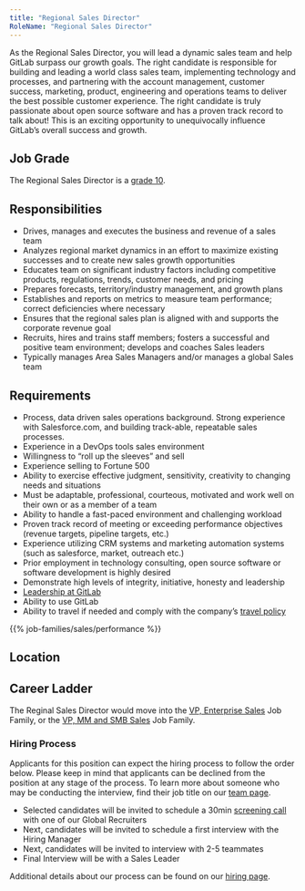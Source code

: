 ```yaml
---
title: "Regional Sales Director"
RoleName: "Regional Sales Director"
---
```


As the Regional Sales Director, you will lead a dynamic sales team and help GitLab surpass our growth goals. The right candidate is responsible for building and leading a world class sales team, implementing technology and processes, and partnering with the account management, customer success, marketing, product, engineering and operations teams to deliver the best possible customer experience. The right candidate is truly passionate about open source software and has a proven track record to talk about! This is an exciting opportunity to unequivocally influence GitLab’s overall success and growth.

## Job Grade

The Regional Sales Director is a [grade 10](/handbook/total-rewards/compensation/compensation-calculator/#gitlab-job-grades).

## Responsibilities

- Drives, manages and executes the business and revenue of a sales team
- Analyzes regional market dynamics in an effort to maximize existing successes and to create new sales growth opportunities
- Educates team on significant industry factors including competitive products, regulations, trends, customer needs, and pricing
- Prepares forecasts, territory/industry management, and growth plans
- Establishes and reports on metrics to measure team performance; correct deficiencies where necessary
- Ensures that the regional sales plan is aligned with and supports the corporate revenue goal
- Recruits, hires and trains staff members; fosters a successful and positive team environment; develops and coaches Sales leaders
- Typically manages Area Sales Managers and/or manages a global Sales team

## Requirements

- Process, data driven sales operations background. Strong experience with Salesforce.com, and building track-able, repeatable sales processes.
- Experience in a DevOps tools sales environment
- Willingness to “roll up the sleeves” and sell
- Experience selling to Fortune 500
- Ability to exercise effective judgment, sensitivity, creativity to changing needs and situations
- Must be adaptable, professional, courteous, motivated and work well on their own or as a member of a team
- Ability to handle a fast-paced environment and challenging workload
- Proven track record of meeting or exceeding performance objectives (revenue targets, pipeline targets, etc.)
- Experience utilizing CRM systems and marketing automation systems (such as salesforce, market, outreach etc.)
- Prior employment in technology consulting, open source software or software development is highly desired
- Demonstrate high levels of integrity, initiative, honesty and leadership
- [Leadership at GitLab](/handbook/company/team/structure/#director-group)
- Ability to use GitLab
- Ability to travel if needed and comply with the company’s [travel policy](/handbook/travel/)

{{% job-families/sales/performance %}}

## Location

## Career Ladder

The Reginal Sales Director would move into the [VP, Enterprise Sales](/job-families/sales/vp-enterprise-sales/) Job Family, or the [VP, MM and SMB Sales](/job-families/sales/vp-of-commercial-sales/) Job Family.

### Hiring Process

Applicants for this position can expect the hiring process to follow the order below. Please keep in mind that applicants can be declined from the position at any stage of the process. To learn more about someone who may be conducting the interview, find their job title on our [team page](/handbook/company/team/).

- Selected candidates will be invited to schedule a 30min [screening call](/handbook/hiring/interviewing/#screening-call) with one of our Global Recruiters
- Next, candidates will be invited to schedule a first interview with the Hiring Manager
- Next, candidates will be invited to interview with 2-5 teammates
- Final Interview will be with a Sales Leader

Additional details about our process can be found on our [hiring page](/handbook/hiring/).
